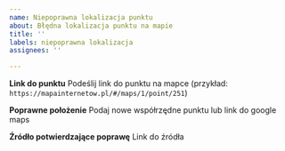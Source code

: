 ```yaml
---
name: Niepoprawna lokalizacja punktu
about: Błędna lokalizacja punktu na mapie
title: ''
labels: niepoprawna lokalizacja
assignees: ''

---
```


**Link do punktu**
Podeślij link do punktu na mapce (przykład: `https://mapainternetow.pl/#/maps/1/point/251`)

**Poprawne położenie**
Podaj nowe współrzędne punktu lub link do google maps

**Źródło potwierdzające poprawę** 
Link do źródła

